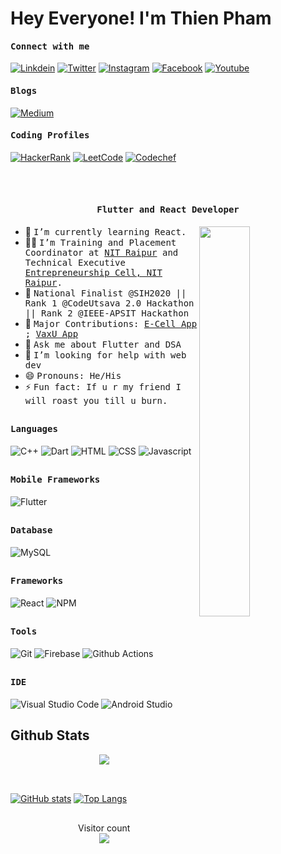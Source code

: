 # Hey Everyone! I'm Thien Pham

<h4><b><samp>Connect with me</samp></b></h4>

[![Linkdein](https://img.shields.io/badge/LinkedIn-0077B5?style=for-the-badge&logo=linkedin&logoColor=white)](https://linkedin.com/in/smishra1605)
[![Twitter](https://img.shields.io/badge/Twitter-1DA1F2?style=for-the-badge&logo=twitter&logoColor=white)](https://twitter.com/im_siddhart)
[![Instagram](https://img.shields.io/badge/Instagram-E4405F?style=for-the-badge&logo=instagram&logoColor=white)](https://instagram.com/_gappa_gol/)
[![Facebook](https://img.shields.io/badge/Facebook-1877F2?style=for-the-badge&logo=facebook&logoColor=white)](https://www.facebook.com/profile.php?id=100035680522536)
[![Youtube](https://img.shields.io/badge/YouTube-FF0000?style=for-the-badge&logo=youtube&logoColor=white)](https://www.youtube.com/channel/UCA5u7UsgPS-aJqOjQoQPjPQ)

<h4><b><samp>Blogs</samp></b></h4>

[![Medium](https://img.shields.io/badge/Medium-12100E?style=for-the-badge&logo=medium&logoColor=white)](https://medium.com/@smishra1605)

<h4><b><samp>Coding Profiles</samp></b></h4>

[![HackerRank](https://img.shields.io/badge/-Hackerrank-2EC866?style=for-the-badge&logo=HackerRank&logoColor=white)](https://www.hackerrank.com/hard_coder05)
[![LeetCode](https://img.shields.io/badge/-LeetCode-FFA116?style=for-the-badge&logo=LeetCode&logoColor=black)](https://leetcode.com/Hard-Coder05/)
[![Codechef](https://img.shields.io/badge/-CodeChef-5B4638?style=for-the-badge&logo=CodeChef&logoColor=white)](https://www.codechef.com/users/hard__coder)

<br/><br/>

<p align="center"><h4 align="center"><samp> Flutter and React Developer </samp></h4></p>

<div>
<img align="right" src="https://github.com/himanshusharma89/himanshusharma89/blob/master/coding.gif" width="40%"/>

- 🔭 <samp>I’m currently learning React.
- ✍🏻 <samp>I’m Training and Placement Coordinator at [NIT Raipur](http://nitrr.ac.in/) and Technical Executive [Entrepreneurship Cell, NIT Raipur](https://ecell.nitrr.ac.in/).
- 🥇 <samp>National Finalist @SIH2020 || Rank 1 @CodeUtsava 2.0 Hackathon || Rank 2 @IEEE-APSIT Hackathon
- 👯 <samp>Major Contributions: [E-Cell App](https://github.com/ECellNitrr/ECellApp2021) ; [VaxU App](https://github.com/sahil9001/VaxU_Base)
- 💬 <samp>Ask me about Flutter and DSA
- 🤔 <samp>I’m looking for help with web dev
- 😄 <samp>Pronouns: He/His
- ⚡ <samp>Fun fact: If u r my friend I will roast you till u burn.
</div>

##

<h4><b><samp>Languages</samp></b></h4>

![C++](https://img.shields.io/badge/C%2B%2B-00599C?style=for-the-badge&logo=c%2B%2B&logoColor=white)
![Dart](https://img.shields.io/badge/Dart-0175C2?style=for-the-badge&logo=dart&logoColor=white)
![HTML](https://img.shields.io/badge/HTML5-E34F26?style=for-the-badge&logo=html5&logoColor=white)
![CSS](https://img.shields.io/badge/CSS3-1572B6?style=for-the-badge&logo=css3&logoColor=white)
![Javascript](https://img.shields.io/badge/JavaScript-F7DF1E?style=for-the-badge&logo=javascript&logoColor=black)

##

<h4><b><samp>Mobile Frameworks</samp></b></h4>

![Flutter](https://img.shields.io/badge/Flutter-02569B?style=for-the-badge&logo=flutter&logoColor=white)

##

<h4><b><samp>Database</samp></b></h4>

![MySQL](https://img.shields.io/badge/MySQL-00000F?style=for-the-badge&logo=mysql&logoColor=white)

##

<h4><b><samp>Frameworks</samp></b></h4>

![React](https://img.shields.io/badge/React-20232A?style=for-the-badge&logo=react&logoColor=61DAFB)
![NPM](https://img.shields.io/badge/npm-CB3837?style=for-the-badge&logo=npm&logoColor=white)

##

<h4><b><samp>Tools </samp></b></h4>

![Git](https://img.shields.io/badge/Git-F05032?style=for-the-badge&logo=git&logoColor=white)
![Firebase](https://img.shields.io/badge/firebase-ffca28?style=for-the-badge&logo=firebase&logoColor=black)
![Github Actions](https://img.shields.io/badge/Github_Actions-2088FF?style=flat-square&logo=Github-Actions&logoColor=ffffff)

##

<h4><b><samp>IDE</samp></b></h4>

![Visual Studio Code](https://img.shields.io/badge/Visual_Studio_Code-0078D4?style=for-the-badge&logo=visual%20studio%20code&logoColor=white)
![Android Studio](https://img.shields.io/badge/Android_Studio-3DDC84?style=flat-square&logo=Android-Studio&logoColor=ffffff)

## Github Stats

<div align="center">
<img src="https://github-readme-streak-stats.herokuapp.com/?user=Hard-Coder05&theme=tokyonight_duo" align="center">
</div>
<br/>

##

[![GitHub stats](https://github-readme-stats.vercel.app/api?username=Hard-Coder05&count_private=true&show_icons=true&theme=radical&include_all_commits=true)](https://github.com/Hard-Coder05/github-readme-stats-1) [![Top Langs](https://github-readme-stats.vercel.app/api/top-langs/?username=Hard-Coder05&hide=html,css,javascript)](https://github.com/Hard-Coder05/github-readme-stats-1)

##

<p align="center"> 
  Visitor count<br>
  <img src="https://profile-counter.glitch.me/Hard-Coder05/count.svg" />
</p>
